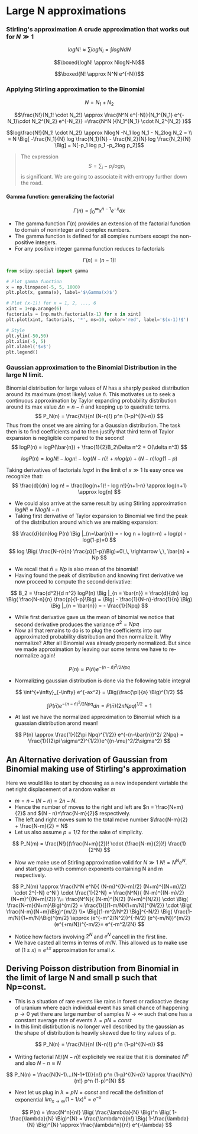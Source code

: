 # Large N approximations

###  Stirling's approximation  A crude approximation that works out for $N\gg 1$

$$logN! \approx \sum log N_i = \int log N dN$$

$$\boxed{logN! \approx NlogN-N}$$

$$\boxed{N! \approx N^N e^{-N}}$$

### Applying Stirling approximation to the Binomial 

$$N = N_1+N_2$$ 

$$\frac{N!}{N_1! \cdot N_2!} \approx \frac{N^N e^{-N}}{N_1^{N_1} e^{-N_1}\cdot N_2^{N_2} e^{-N_2}} =\frac{N^N }{N_1^{N_1} \cdot N_2^{N_2} }$$

$$log\frac{N!}{N_1! \cdot N_2!} \approx NlogN -N_1 log N_1 - N_2log N_2 = \\ = N \Big[ -\frac{N_1}{N} log \frac{N_1}{N} - \frac{N_2}{N} log \frac{N_2}{N} \Big] = N[-p_1 log p_1 -p_2log p_2]$$

> The expression $$S =  \sum_i -p_i log p_i$$ is significant. We are going to associate it with entropy further down the road.

#### Gamma function: generalizing the factorial

$$\Gamma (n) = \int^{\infty}_0 x^{n-1} e^{-x}dx$$

- The gamma function $\Gamma(n)$ provides an extension of the factorial function to domain of noninteger and complex numbers. 
- The gamma function is defined for all complex numbers except the non-positive integers. 
- For any positive integer gamma function reduces to factorials

$$\Gamma(n)=(n-1)!$$

```python
from scipy.special import gamma

# Plot gamma function 
x = np.linspace(-5, 5, 1000)
plt.plot(x, gamma(x), label='$\Gamma(x)$')

# Plot (x-1)! for x = 1, 2, ..., 6
xint = 1+np.arange(6)
factorials = [np.math.factorial(x-1) for x in xint]
plt.plot(xint, factorials, '*', ms=10, color='red', label='$(x-1)!$')

# Style
plt.ylim(-50,50)
plt.xlim(-5, 5)
plt.xlabel('$x$')
plt.legend()
```
### Gaussian approximation to the Binomial Distribution in the large N limit. 

Binomial distribution for large values of $N$ has a sharply peaked distribution around its maximum (most likely) value $\bar{n}$. This motivates us to seek a continuous approximation by Taylor expanding probability distribution around its max value $\Delta n = n-\bar{n}$ and keeping up to quadratic terms.
$$
P_N(n) = \frac{N!}{n! (N-n)!} p^n (1-p)^{(N-n)}
$$
Thus from the onset we are aiming for a Gaussian distribution. The task then is to find coefficients and to then justify that third term of Taylor expansion is negligible compared to the second!
$$
logP(n) = logP(\bar{n}) + \frac{1}{2}B_2\Delta n^2 + O(\delta n^3)
$$

$$
log P(n) = log N! - log n! - log(N-n)! + nlog(p) + (N-n)log(1-p)
$$

Taking derivatives of factorials $logx!$ in the limit of $x\gg1$ Is easy once we recognize that:
$$
\frac{d}{dn} log n! = \frac{log(n+1)! - log n!}{n+1-n} \approx log(n+1) \approx log(n)
$$

- We could also arrive at the same result by using Stirling approximation $logN! \approx  NlogN -n$
- Taking first derivative of Taylor expansion to Binomial we find the peak of the distribution around which we are making expansion:

$$
\frac{d}{dn}log P(n) \Big |_{n=\bar{n}} = - log n + log(n-n) + log(p)  -log(1-p)=0
$$

$$
log \Big( \frac{N-n}{n} \frac{p}{1-p}\Big)=0\,\, \rightarrow \,\, \bar{n} = Np
$$

- We recall that $\bar{n} = Np$ is also mean of the binomial! 
- Having found the peak of distribution and knowing first derivative we now proceed to compute the second derivative:

$$
B_2 = \frac{d^2}{d n^2} logP(n) \Big |_{n = \bar{n}} = \frac{d}{dn} log \Big( \frac{N-n}{n} \frac{p}{1-p}\Big) = \Big( - \frac{1}{N-n}-\frac{1}{n} \Big) \Big |_{n = \bar{n}} = - \frac{1}{Npq}
$$

- While first derivative gave us the mean of binomial we notice that second derivative produces the variance $\sigma^2 = Npq$
- Now all that remains to do is to plug  the coefficients into our approximated probability distribution and then normalize it. Why normalize? After all Binomial was already properly normalized.  But since we made approximation by leaving our some terms we have to re-normalize again!

$$
P(n) \approx P(\bar{n}) e^{-(n-\bar{n})^2/ 2Npq}
$$

- Normalizing gaussian distribution is done via the following table integral

$$
\int^{+\infty}_{-\infty} e^{-ax^2} = \Big(\frac{\pi}{a} \Big)^{1/2}
$$

$$
\int P(\bar{n}) e^{-(n-\bar{n})^2/ 2Npq} dn  = P(\bar{n}) (2\pi Npq)^{1/2}=1
$$

- At last we have the normalized approximation to Binomial which is a guassian distribution arond mean!

$$
P(n) \approx \frac{1}{(2\pi Npq)^{1/2}} e^{-(n-\bar{n})^2/ 2Npq} = \frac{1}{(2\pi \sigma^2)^{1/2}}e^{(n-\mu)^2/2\sigma^2}
$$



## An Alternative derivation of Gaussian from Binomial making use of Stirling's approximation



Here we would like to start by choosing as a new independent variable the net right displacement of a random walker $m$  

- $m = n - (N-n) = 2n-N$. 
- Hence the number of moves to the right and left are  $n = \frac{N+m}{2}$ and  $(N - n)=\frac{N-m}{2}$ respectively.
- The left and right moves sum to the total move number $\frac{N-m}{2} + \frac{N-m}{2} = N$
- Let us also assume $p = 1/2$ for the sake of simplicity.

$$
P_N(m) = \frac{N!}{(\frac{N+m}{2})! \cdot (\frac{N-m}{2})!} \frac{1}{2^N}
$$

- Now we make use of Stirling approximation  valid for $N\gg1$ $N! = N^N e^N$. and start group with common exponents containing N and m respectively. 

$$
P_N(m) \approx \frac{N^N e^N}{ (N-m)^{(N-m)/2} (N+m)^{(N+m)/2}  \cdot 2^{-N} e^N } \cdot \frac{1}{2^N}  = \frac{N^N}{ (N-m)^{(N-m)/2} (N+m)^{(N+m)/2}} \\= \frac{N^N}{ (N-m)^{N/2} (N+m)^{N/2}} \cdot  \Big( \frac{N-m}{N+m}\Big)^{m/2} = \frac{1}{[(1-m/N)(1+m/N)]^{N/2}} \cdot  \Big( \frac{N-m}{N+m}\Big)^{m/2} \\= \Big[(1-m^2/N^2) \Big]^{-N/2} \Big( \frac{1-m/N}{1+m/N}\Big)^{m/2}  \approx (e^{-m^2/N^2})^{-N/2} (e^{-m/N})^{m/2} (e^{+m/N})^{-m/2}= e^{-m^2/2N}
$$

- Notice how factors involving $2^N$ and $e^N$ cancell in the first line.
- We have casted all terms in terms of $m/N$. This allowed us to make use of $(1\pm x)\approx e^{\pm x}$ approximation for small $x$. 



## Deriving Poisson distribution from Binomial in the limit of large N and small p such that Np=const.



- This is a situation of rare events like rains in forest or radioactive decay of uranium where each individual event has small chance of happening $p \rightarrow 0$  yet there are large number of samples $N\rightarrow \infty$ such that one has a constant average rate of events $\lambda = pN = const$
- In this limit distirbution is no longer well described by the gaussian as the shape of distribution is heavily skewed due to tiny values of p.

$$
P_N(n) = \frac{N!}{n! (N-n)!} p^n (1-p)^{(N-n)}
$$

- Writing factorial $N!/(N-n)!$ explicitely we realize that it is dominated $N^n$ and also $N-n \approx N$

$$
P_N(n) = \frac{N(N-1)...(N-1+1))}{n!} p^n (1-p)^{(N-n)} \approx \frac{N^n}{n!} p^n (1-p)^{N}
$$

- Next let us plug in $\lambda = pN = const$ and recall the definition of exponential $lim_{x\rightarrow \infty }(1-1/x)^x = e^{-x}$


$$
P(n) = \frac{N^n}{n!} \Big( \frac{\lambda}{N} \Big)^n \Big( 1-\frac{\lambda}{N} \Big)^{N} = \frac{\lambda^n}{n!} \Big( 1-\frac{\lambda}{N} \Big)^{N} \approx \frac{\lambda^n}{n!} e^{-\lambda}
$$

